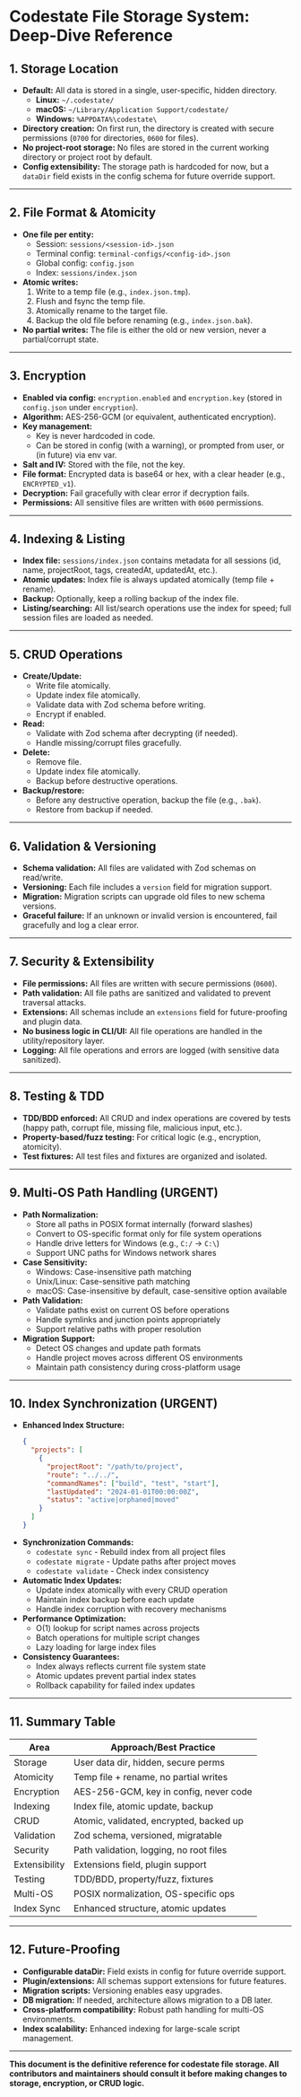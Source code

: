 # Codestate File Storage System: Deep-Dive Reference

## 1. Storage Location
- **Default:** All data is stored in a single, user-specific, hidden directory.
  - **Linux:** `~/.codestate/`
  - **macOS:** `~/Library/Application Support/codestate/`
  - **Windows:** `%APPDATA%\codestate\`
- **Directory creation:** On first run, the directory is created with secure permissions (`0700` for directories, `0600` for files).
- **No project-root storage:** No files are stored in the current working directory or project root by default.
- **Config extensibility:** The storage path is hardcoded for now, but a `dataDir` field exists in the config schema for future override support.

---

## 2. File Format & Atomicity
- **One file per entity:**
  - Session: `sessions/<session-id>.json`
  - Terminal config: `terminal-configs/<config-id>.json`
  - Global config: `config.json`
  - Index: `sessions/index.json`
- **Atomic writes:**
  1. Write to a temp file (e.g., `index.json.tmp`).
  2. Flush and fsync the temp file.
  3. Atomically rename to the target file.
  4. Backup the old file before renaming (e.g., `index.json.bak`).
- **No partial writes:** The file is either the old or new version, never a partial/corrupt state.

---

## 3. Encryption
- **Enabled via config:** `encryption.enabled` and `encryption.key` (stored in `config.json` under `encryption`).
- **Algorithm:** AES-256-GCM (or equivalent, authenticated encryption).
- **Key management:**
  - Key is never hardcoded in code.
  - Can be stored in config (with a warning), or prompted from user, or (in future) via env var.
- **Salt and IV:** Stored with the file, not the key.
- **File format:** Encrypted data is base64 or hex, with a clear header (e.g., `ENCRYPTED_v1`).
- **Decryption:** Fail gracefully with clear error if decryption fails.
- **Permissions:** All sensitive files are written with `0600` permissions.

---

## 4. Indexing & Listing
- **Index file:** `sessions/index.json` contains metadata for all sessions (id, name, projectRoot, tags, createdAt, updatedAt, etc.).
- **Atomic updates:** Index file is always updated atomically (temp file + rename).
- **Backup:** Optionally, keep a rolling backup of the index file.
- **Listing/searching:** All list/search operations use the index for speed; full session files are loaded as needed.

---

## 5. CRUD Operations
- **Create/Update:**
  - Write file atomically.
  - Update index file atomically.
  - Validate data with Zod schema before writing.
  - Encrypt if enabled.
- **Read:**
  - Validate with Zod schema after decrypting (if needed).
  - Handle missing/corrupt files gracefully.
- **Delete:**
  - Remove file.
  - Update index file atomically.
  - Backup before destructive operations.
- **Backup/restore:**
  - Before any destructive operation, backup the file (e.g., `.bak`).
  - Restore from backup if needed.

---

## 6. Validation & Versioning
- **Schema validation:** All files are validated with Zod schemas on read/write.
- **Versioning:** Each file includes a `version` field for migration support.
- **Migration:** Migration scripts can upgrade old files to new schema versions.
- **Graceful failure:** If an unknown or invalid version is encountered, fail gracefully and log a clear error.

---

## 7. Security & Extensibility
- **File permissions:** All files are written with secure permissions (`0600`).
- **Path validation:** All file paths are sanitized and validated to prevent traversal attacks.
- **Extensions:** All schemas include an `extensions` field for future-proofing and plugin data.
- **No business logic in CLI/UI:** All file operations are handled in the utility/repository layer.
- **Logging:** All file operations and errors are logged (with sensitive data sanitized).

---

## 8. Testing & TDD
- **TDD/BDD enforced:** All CRUD and index operations are covered by tests (happy path, corrupt file, missing file, malicious input, etc.).
- **Property-based/fuzz testing:** For critical logic (e.g., encryption, atomicity).
- **Test fixtures:** All test files and fixtures are organized and isolated.

---

## 9. Multi-OS Path Handling (URGENT)
- **Path Normalization:**
  - Store all paths in POSIX format internally (forward slashes)
  - Convert to OS-specific format only for file system operations
  - Handle drive letters for Windows (e.g., `C:/` → `C:\`)
  - Support UNC paths for Windows network shares
- **Case Sensitivity:**
  - Windows: Case-insensitive path matching
  - Unix/Linux: Case-sensitive path matching
  - macOS: Case-insensitive by default, case-sensitive option available
- **Path Validation:**
  - Validate paths exist on current OS before operations
  - Handle symlinks and junction points appropriately
  - Support relative paths with proper resolution
- **Migration Support:**
  - Detect OS changes and update path formats
  - Handle project moves across different OS environments
  - Maintain path consistency during cross-platform usage

---

## 10. Index Synchronization (URGENT)
- **Enhanced Index Structure:**
  ```json
  {
    "projects": [
      {
        "projectRoot": "/path/to/project",
        "route": "../../",
        "commandNames": ["build", "test", "start"],
        "lastUpdated": "2024-01-01T00:00:00Z",
        "status": "active|orphaned|moved"
      }
    ]
  }
  ```
- **Synchronization Commands:**
  - `codestate sync` - Rebuild index from all project files
  - `codestate migrate` - Update paths after project moves
  - `codestate validate` - Check index consistency
- **Automatic Index Updates:**
  - Update index atomically with every CRUD operation
  - Maintain index backup before each update
  - Handle index corruption with recovery mechanisms
- **Performance Optimization:**
  - O(1) lookup for script names across projects
  - Batch operations for multiple script changes
  - Lazy loading for large index files
- **Consistency Guarantees:**
  - Index always reflects current file system state
  - Atomic updates prevent partial index states
  - Rollback capability for failed index updates

---

## 11. Summary Table

| Area         | Approach/Best Practice                  |
|--------------|-----------------------------------------|
| Storage      | User data dir, hidden, secure perms     |
| Atomicity    | Temp file + rename, no partial writes   |
| Encryption   | AES-256-GCM, key in config, never code  |
| Indexing     | Index file, atomic update, backup       |
| CRUD         | Atomic, validated, encrypted, backed up |
| Validation   | Zod schema, versioned, migratable       |
| Security     | Path validation, logging, no root files |
| Extensibility| Extensions field, plugin support        |
| Testing      | TDD/BDD, property/fuzz, fixtures        |
| Multi-OS     | POSIX normalization, OS-specific ops    |
| Index Sync   | Enhanced structure, atomic updates      |

---

## 12. Future-Proofing
- **Configurable dataDir:** Field exists in config for future override support.
- **Plugin/extensions:** All schemas support extensions for future features.
- **Migration scripts:** Versioning enables easy upgrades.
- **DB migration:** If needed, architecture allows migration to a DB later.
- **Cross-platform compatibility:** Robust path handling for multi-OS environments.
- **Index scalability:** Enhanced indexing for large-scale script management.

---

**This document is the definitive reference for codestate file storage. All contributors and maintainers should consult it before making changes to storage, encryption, or CRUD logic.** 